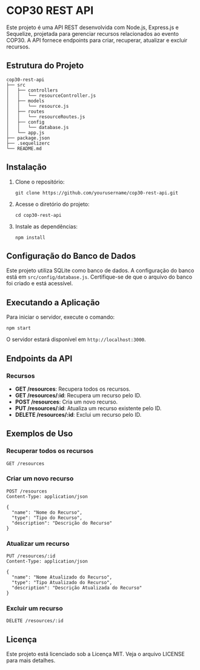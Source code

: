 # COP30 REST API

Este projeto é uma API REST desenvolvida com Node.js, Express.js e Sequelize, projetada para gerenciar recursos relacionados ao evento COP30. A API fornece endpoints para criar, recuperar, atualizar e excluir recursos.

## Estrutura do Projeto

```
cop30-rest-api
├── src
│   ├── controllers
│   │   └── resourceController.js
│   ├── models
│   │   └── resource.js
│   ├── routes
│   │   └── resourceRoutes.js
│   ├── config
│   │   └── database.js
│   └── app.js
├── package.json
├── .sequelizerc
└── README.md
```

## Instalação

1. Clone o repositório:
   ```
   git clone https://github.com/yourusername/cop30-rest-api.git
   ```

2. Acesse o diretório do projeto:
   ```
   cd cop30-rest-api
   ```

3. Instale as dependências:
   ```
   npm install
   ```

## Configuração do Banco de Dados

Este projeto utiliza SQLite como banco de dados. A configuração do banco está em `src/config/database.js`. Certifique-se de que o arquivo do banco foi criado e está acessível.

## Executando a Aplicação

Para iniciar o servidor, execute o comando:
```
npm start
```

O servidor estará disponível em `http://localhost:3000`.

## Endpoints da API

### Recursos

- **GET /resources**: Recupera todos os recursos.
- **GET /resources/:id**: Recupera um recurso pelo ID.
- **POST /resources**: Cria um novo recurso.
- **PUT /resources/:id**: Atualiza um recurso existente pelo ID.
- **DELETE /resources/:id**: Exclui um recurso pelo ID.

## Exemplos de Uso

### Recuperar todos os recursos
```
GET /resources
```

### Criar um novo recurso
```
POST /resources
Content-Type: application/json

{
  "name": "Nome do Recurso",
  "type": "Tipo do Recurso",
  "description": "Descrição do Recurso"
}
```

### Atualizar um recurso
```
PUT /resources/:id
Content-Type: application/json

{
  "name": "Nome Atualizado do Recurso",
  "type": "Tipo Atualizado do Recurso",
  "description": "Descrição Atualizada do Recurso"
}
```

### Excluir um recurso
```
DELETE /resources/:id
```

## Licença

Este projeto está licenciado sob a Licença MIT. Veja o arquivo LICENSE para mais detalhes.